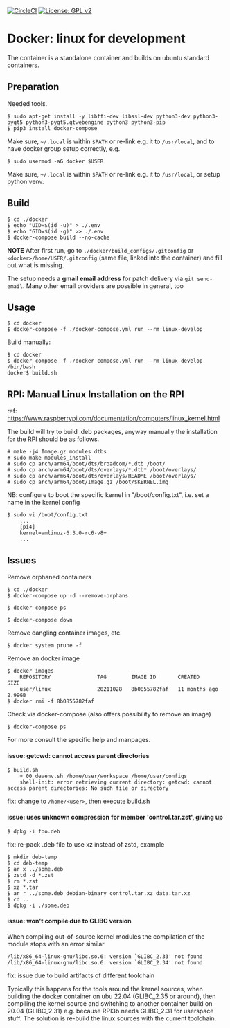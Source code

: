 [![CircleCI](https://circleci.com/gh/Rubusch/docker__linux.svg?style=shield)](https://circleci.com/gh/Rubusch/docker__linux)
[![License: GPL v2](https://img.shields.io/badge/License-GPL%20v2-blue.svg)](https://www.gnu.org/licenses/old-licenses/gpl-2.0.en.html)


# Docker: linux for development

The container is a standalone container and builds on ubuntu standard containers.  


## Preparation

Needed tools.  

```
$ sudo apt-get install -y libffi-dev libssl-dev python3-dev python3-pyqt5 python3-pyqt5.qtwebengine python3 python3-pip
$ pip3 install docker-compose
```
Make sure, ``~/.local`` is within ``$PATH`` or re-link e.g. it to ``/usr/local``, and to have docker group setup correctly, e.g.  
```
$ sudo usermod -aG docker $USER
```

Make sure, ``~/.local`` is within ``$PATH`` or re-link e.g. it to ``/usr/local``, or setup python venv.  


## Build

```
$ cd ./docker
$ echo "UID=$(id -u)" > ./.env
$ echo "GID=$(id -g)" >> ./.env
$ docker-compose build --no-cache
```

**NOTE** After first run, go to ``./docker/build_configs/.gitconfig`` or ``<docker>/home/USER/.gitconfig`` (same file, linked into the container) and fill out what is missing.  

The setup needs a **gmail email address** for patch delivery via ``git send-email``. Many other email providers are possible in general, too  

## Usage

```
$ cd docker
$ docker-compose -f ./docker-compose.yml run --rm linux-develop
```

Build manually:  

```
$ cd docker
$ docker-compose -f ./docker-compose.yml run --rm linux-develop /bin/bash
docker$ build.sh
```

## RPI: Manual Linux Installation on the RPI

ref: https://www.raspberrypi.com/documentation/computers/linux_kernel.html  

The build will try to build .deb packages, anyway manually the installation for the RPI should be as follows.  
```
# make -j4 Image.gz modules dtbs
# sudo make modules_install
# sudo cp arch/arm64/boot/dts/broadcom/*.dtb /boot/
# sudo cp arch/arm64/boot/dts/overlays/*.dtb* /boot/overlays/
# sudo cp arch/arm64/boot/dts/overlays/README /boot/overlays/
# sudo cp arch/arm64/boot/Image.gz /boot/$KERNEL.img
```

NB: configure to boot the specific kernel in "/boot/config.txt", i.e. set a name in the kernel config  
```
$ sudo vi /boot/config.txt
    ...
    [pi4]
    kernel=vmlinuz-6.3.0-rc6-v8+
    ...
```

## Issues

Remove orphaned containers  
```
$ cd ./docker
$ docker-compose up -d --remove-orphans

$ docker-compose ps

$ docker-compose down
```

Remove dangling container images, etc.  
```
$ docker system prune -f
```

Remove an docker image  
```
$ docker images
    REPOSITORY               TAG        IMAGE ID       CREATED         SIZE
    user/linux               20211028   8b0855782faf   11 months ago   2.99GB
$ docker rmi -f 8b0855782faf
```

Check via docker-compose (also offers possibility to remove an image)  
```
$ docker-compose ps
```

For more consult the specific help and manpages.  

#### issue: getcwd: cannot access parent directories  

```
$ build.sh
    + 00_devenv.sh /home/user/workspace /home/user/configs
    shell-init: error retrieving current directory: getcwd: cannot access parent directories: No such file or directory
```
fix: change to ``/home/<user>``, then execute build.sh  


#### issue: uses unknown compression for member 'control.tar.zst', giving up   
```
$ dpkg -i foo.deb
```

fix: re-pack .deb file to use xz instead of zstd, example  
```
$ mkdir deb-temp
$ cd deb-temp
$ ar x ../some.deb
$ zstd -d *.zst
$ rm *.zst
$ xz *.tar
$ ar r ../some.deb debian-binary control.tar.xz data.tar.xz
$ cd ..
$ dpkg -i ./some.deb
```


#### issue: won't compile due to GLIBC version

When compiling out-of-source kernel modules the compilation of the module stops with an error similar

```
/lib/x86_64-linux-gnu/libc.so.6: version `GLIBC_2.33' not found
/lib/x86_64-linux-gnu/libc.so.6: version `GLIBC_2.34' not found
```

fix: issue due to build artifacts of different toolchain

Typically this happens for the tools around the kernel sources, when building the docker container on ubu 22.04 (GLIBC_2.35 or around), then compiling the kernel source and switching to another container build on 20.04 (GLIBC_2.31) e.g. because RPI3b needs GLIBC_2.31 for userspace stuff. The solution is re-build the linux sources with the current toolchain.

